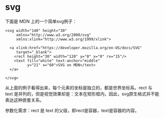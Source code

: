 # svg

下面是 MDN 上的一个简单svg例子：

```
<svg width="140" height="30"
     xmlns="http://www.w3.org/2000/svg"
     xmlns:xlink="http://www.w3.org/1999/xlink">

  <a xlink:href="https://developer.mozilla.org/en-US/docs/SVG"
     target="_blank">
    <rect height="30" width="120" y="0" x="0" rx="15"/>
    <text fill="white" text-anchor="middle"
          y="21" x="60">SVG on MDN</text>
  </a>

</svg>
```

从上面的例子看得出来，每个元素的坐标是独立的，都是世界坐标系。rect 与 text 是并列的，但是视觉效果却是：文本在矩形框内，因此，svg原生格式并不能表达这种嵌套关系。

参数化需求：rect 是 text 的父级，即rect是容器，text是容器的内容。



